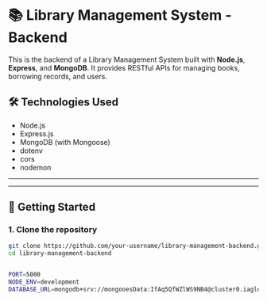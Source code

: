 # 📚 Library Management System - Backend

This is the backend of a Library Management System built with **Node.js**, **Express**, and **MongoDB**. It provides RESTful APIs for managing books, borrowing records, and users.

## 🛠️ Technologies Used

- Node.js
- Express.js
- MongoDB (with Mongoose)
- dotenv
- cors
- nodemon

---


---

## 🚀 Getting Started

### 1. Clone the repository

```bash
git clone https://github.com/your-username/library-management-backend.git
cd library-management-backend


PORT=5000
NODE_ENV=development
DATABASE_URL=mongodb+srv://mongooesData:IfAq5QfWZlWS9NB4@cluster0.iagloem.mongodb.net/Library_Management_4?retryWrites=true&w=majority&appName=Cluster0


